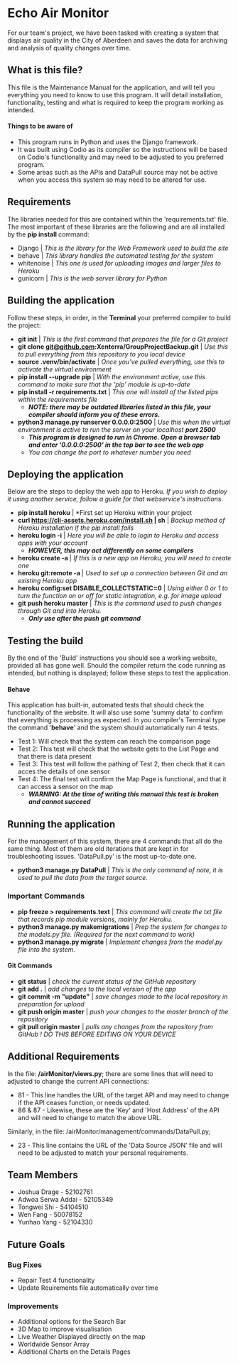 # Echo Air Monitor
For our team's project, we have been tasked with creating a system that displays air quality in the City of Aberdeen and saves the data for archiving and analysis of quality changes over time.

## What is this file?
This file is the Maintenance Manual for the application, and will tell you everything you need to know to use this program.
It will detail installation, functionality, testing and what is required to keep the program working as intended.

#### Things to be aware of
- This program runs in Python and uses the Django framework.
- It was built using Codio as its compiler so the instructions will be based on Codio's functionality and may need to be adjusted to you preferred program.
- Some areas such as the APIs and DataPull source may not be active when you access this system so may need to be altered for use.

## Requirements
The libraries needed for this are contained within the 'requirements.txt' file. 
The most important of these libraries are the following and are all installed by the **pip install <library name>** command:
- Django     | *This is the library for the Web Framework used to build the site*
- behave     | *This library handles the automated testing for the system*
- whitenoise | *This one is used for uploading images and larger files to Heroku*
- gunicorn   | *This is the web server library for Python*

## Building the application
 Follow these steps, in order, in the **Terminal** your preferred compiler to build the project:
- **git init**                                                 | *This is the first command that prepares the file for a Git project*
- **git clone git@github.com:Xenterra/GroupProjectBackup.git** | *Use this to pull everything from this repository to you local device*
- **source .venv/bin/activate**                                | *Once you've pulled everything, use this to activate the virtual environment*
- **pip install --upgrade pip**                                | *With the environment active, use this command to make sure that the 'pip' module is up-to-date*
- **pip install -r requirements.txt**                          | *This one will install of the listed pips within the requirements file*
  - ***NOTE: there may be outdated libraries listed in this file, your compiler should inform you of these errors.*** 
- **python3 manage.py runserver 0.0.0.0:2500**                 | *Use this when the virtual environment is active to run the server on your localhost* ***port 2500*** 
  - ***This program is designed to run in Chrome. Open a browser tab and enter '0.0.0.0:2500' in the top bar to see the web app***
  - *You can change the port to whatever number you need*

## Deploying the application
Below are the steps to deploy the web app to Heroku. 
*If you wish to deploy it using another service, follow a guide for that webservice's instructions*.
- **pip install heroku**                                 | *First set up Heroku within your project
- **curl https://cli-assets.heroku.com/install.sh | sh** | *Backup method of Heroku installation if the pip install fails*
- **heroku login -i**                                    | *Here you will be able to login to Heroku and access apps with your account* 
  - ***HOWEVER, this may act differently on some compilers***
- **heroku create -a <app name on Heroku>**              | *If this is a new app on Heroku, you will need to create one*
- **heroku git:remote -a <app name on Heroku>**	         | *Used to set up a connection between Git and an existing Heroku app*
- **heroku config:set DISABLE_COLLECTSTATIC=0**          | *Using either 0 or 1 to turn the function on or off for static integration, e.g. for image upload*
- **git push heroku master**                             | *This is the command used to push changes through Git and into Heroku.* 
  - ***Only use after the push git command***

## Testing the build
By the end of the 'Build' instructions you should see a working website, provided all has gone well. 
Should the compiler return the code running as intended, but nothing is displayed; follow these steps to test the application.

#### Behave
This application has built-in, automated tests that should check the functionality of the website.
It will also use some 'summy data' to confirm that everything is processing as expected.
In you compiler's Terminal type the command '**behave**' and the system should automatically run 4 tests.
- Test 1: Will check that the system can reach the comparison page
- Test 2: This test will check that the website gets to the List Page and that there is data present
- Test 3: This test will follow the pathing of Test 2, then check that it can acces the details of one sensor
- Test 4: The final test will confirm the Map Page is functional, and that it can access a sensor on the map
  - ***WARNING: At the time of writing this manual this test is broken and cannot succeed***

## Running the application
For the management of this system, there are 4 commands that all do the same thing. 
Most of them are old iterations that are kept in for troubleshooting issues. 'DataPull.py' is the most up-to-date one.
- **python3 manage.py DataPull** | *This is the only command of note, it is used to pull the data from the target source.*

### Important Commands
- **pip freeze > requirements.text**   | *This command will create the txt file that records pip module versions, mainly for Heroku.*
- **python3 manage.py makemigrations** | *Prep the system for changes to the models.py file. (Required for the next command to work)*
- **python3 manage.py migrate**        | *Implement changes from the model.py file into the system.*

#### Git Commands
- **git status** 							| *check the current status of the GitHub repository*
- **git add .**               | *add changes to the local version of the app*
- **git commit -m "update"**  | *save changes made to the local repository in preparation for upload*
- **git push origin master**  | *push your changes to the master branch of the repository*
- **git pull origin master**  | *pulls any changes from the repository from GitHub ! DO THIS BEFORE EDITING ON YOUR DEVICE*

## Additional Requirements
In the file: **/airMonitor/views.py**; there are some lines that will need to adjusted to change the current API connections:
 - 81 - This line handles the URL of the target API and may need to change if the API ceases function, or needs updated.
 - 86 & 87 - Likewise, these are the 'Key' and 'Host Address' of the API and will need to change to match the above URL.

Similarly, in the file: /airMonitor/management/commands/DataPull.py;
- 23 - This line contains the URL of the 'Data Source JSON' file and will need to be adjusted to match your personal requirements.
 
## Team Members
  - Joshua Drage - 52102761
  - Adwoa Serwa Addai - 52105349
  - Tongwei Shi - 54104510
  - Wen Fang - 50078152
  - Yunhao Yang - 52104330

## Future Goals
 ### Bug Fixes
 - Repair Test 4 functionality
 - Update Reuirements file automatically over time
 
 ### Improvements
 - Additional options for the Search Bar
 - 3D Map to improve visualisation
 - Live Weather Displayed directly on the map
 - Worldwide Sensor Array
 - Additional Charts on the Details Pages
